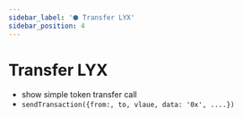 ```yaml
---
sidebar_label: '⬢ Transfer LYX'
sidebar_position: 4
---
```


# Transfer LYX

- show simple token transfer call
- `sendTransaction({from:, to, vlaue, data: '0x', ....})`